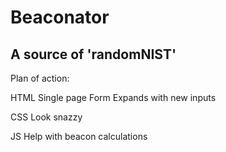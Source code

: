 Beaconator
==========

A source of 'randomNIST'
------------------------

Plan of action:

HTML
  Single page
  Form
  Expands with new inputs

CSS
  Look snazzy

JS
  Help with beacon calculations
